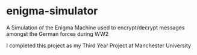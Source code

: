 # enigma-simulator
A Simulation of the Enigma Machine used to encrypt/decrypt messages amongst the German forces during WW2

I completed this project as my Third Year Project at Manchester University
